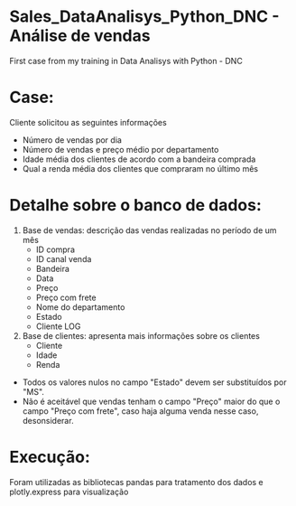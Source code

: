# Sales_DataAnalisys_Python_DNC - Análise de vendas
First case from my training in Data Analisys with Python - DNC

# Case:
Cliente solicitou as seguintes informações
- Número de vendas por dia
- Número de vendas e preço médio por departamento
- Idade média dos clientes de acordo com a bandeira comprada
- Qual a renda média dos clientes que compraram no último mês

# Detalhe sobre o banco de dados:
1. Base de vendas: descrição das vendas realizadas no período de um mês
   - ID compra
   - ID canal venda
   - Bandeira
   - Data
   - Preço
   - Preço com frete
   - Nome do departamento
   - Estado
   - Cliente LOG  
2. Base de clientes: apresenta mais informações sobre os clientes
   - Cliente
   - Idade
   - Renda

- Todos os valores nulos no campo "Estado" devem ser substituídos por "MS".
- Não é aceitável que vendas tenham o campo "Preço" maior do que o campo "Preço com frete", caso haja alguma venda nesse caso, desonsiderar.


# Execução:
Foram utilizadas as bibliotecas pandas para tratamento dos dados e plotly.express para visualização

